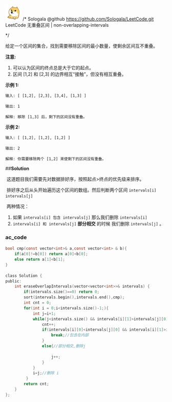 ![](https://github.com/Sologala/SomeThings/blob/master/face.jpg?raw=true)
/*
    Sologala   @github    https://github.com/Sologala/LeetCode.git
    LeetCode   无重叠区间
   |     non-overlapping-intervals

*/

给定一个区间的集合，找到需要移除区间的最小数量，使剩余区间互不重叠。

**注意:**

1. 可以认为区间的终点总是大于它的起点。
2. 区间 [1,2] 和 [2,3] 的边界相互“接触”，但没有相互重叠。

**示例 1:**

```
输入: [ [1,2], [2,3], [3,4], [1,3] ]

输出: 1

解释: 移除 [1,3] 后，剩下的区间没有重叠。
```

**示例 2:**

```
输入: [ [1,2], [1,2], [1,2] ]

输出: 2

解释: 你需要移除两个 [1,2] 来使剩下的区间没有重叠。
```

##**Solution** 

​	这道题目我们需要先对数据排好序，按照起点>终点的优先级来排序。

​	排好序之后从头开始遍历这个区间的数组。然后判断两个区间 `intervals[i]  intervals[j]` 

​	两种情况：

1. 如果 `intervals[i] 包含 intervals[j]` 那么我们删除 `intervals[i]`
2. `intervals[i] 和 intervals[j]` **部分相交** 的时候 我们删除 `intervals[j]`  。

### **ac_code**
```c
bool cmp(const vector<int>& a,const vector<int> & b){
    if(a[0]!=b[0]) return a[0]<b[0];
    else return a[1]<b[1];
}

class Solution {
public:
    int eraseOverlapIntervals(vector<vector<int>>& intervals) {
        if(intervals.size()==0) return 0;
        sort(intervals.begin(),intervals.end(),cmp);
        int cnt = 0;
        for(int i = 0;i<intervals.size()-1;){
            int j=i+1;
            while(j<intervals.size() && intervals[i][1]>intervals[j][0]) {
                cnt++;
                if(intervals[i][0]<intervals[j][0] && intervals[i][1]>intervals[j][1]){
                    break;//包含在内部
                } 
                else{//部分相交,删除j
                   
                    j++;
                } 
            }
            i=j;//删除 i
         }
        return cnt;
    }
};
```